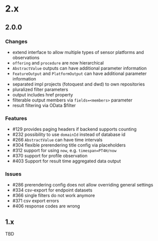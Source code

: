 # 2.x

## 2.0.0

### Changes
- extend interface to allow multiple types of sensor platforms and observations
- `offering` and `procedure` are now hierarchical
- `AbstractValue` outputs can have additional parameter information
- `FeatureOutput` and `PlatformOutput` can have additional parameter information
- separated impl projects (fotoquest and dwd) to own repositories
- pluralized filter parameters
- output includes href property
- filterable output members via `fields=<members>` parameter
- result filtering via OData $filter

### Features
- #129 provides paging headers if backend supports counting
- #232 possibility to use `domainId` instead of database id
- #266 `AbstractValue` can have time intervals
- #304 flexible prerendering title config via placeholders
- #312 support for using `now`, e.g. `timespan=PT4H/now`
- #370 support for profile observation
- #403 Support for result time aggregated data output

### Issues 
- #286 prerendering config does not allow overriding general settings
- #334 csv-export for endpoint datasets
- #366 single filters do not work anymore
- #371 csv export errors
- #406 response codes are wrong

## 1.x

TBD
